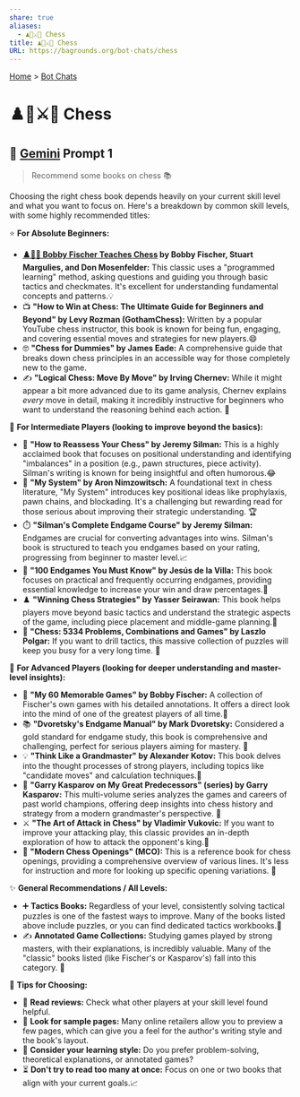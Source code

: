 ```yaml
---
share: true
aliases:
  - ♟️👑⚔️🧠 Chess
title: ♟️👑⚔️🧠 Chess
URL: https://bagrounds.org/bot-chats/chess
---
```

[Home](../index.md) > [Bot Chats](./index.md)  
# ♟️👑⚔️🧠 Chess  
## 💬 [Gemini](../software/gemini.md) Prompt 1  
> Recommend some books on chess 📚  
  
Choosing the right chess book depends heavily on your current skill level and what you want to focus on. Here's a breakdown by common skill levels, with some highly recommended titles:  
  
⭐ **For Absolute Beginners:**  
  
* **[♟️🧑‍🏫 Bobby Fischer Teaches Chess](../books/bobby-fischer-teaches-chess.md) by Bobby Fischer, Stuart Margulies, and Don Mosenfelder:** This classic uses a "programmed learning" method, asking questions and guiding you through basic tactics and checkmates. It's excellent for understanding fundamental concepts and patterns.💡  
* 📺 **"How to Win at Chess: The Ultimate Guide for Beginners and Beyond" by Levy Rozman (GothamChess):** Written by a popular YouTube chess instructor, this book is known for being fun, engaging, and covering essential moves and strategies for new players.😄  
* 🤓 **"Chess for Dummies" by James Eade:** A comprehensive guide that breaks down chess principles in an accessible way for those completely new to the game.  
* ✍️ **"Logical Chess: Move By Move" by Irving Chernev:** While it might appear a bit more advanced due to its game analysis, Chernev explains *every* move in detail, making it incredibly instructive for beginners who want to understand the reasoning behind each action. 🤔  
  
💪 **For Intermediate Players (looking to improve beyond the basics):**  
  
* 🧠 **"How to Reassess Your Chess" by Jeremy Silman:** This is a highly acclaimed book that focuses on positional understanding and identifying "imbalances" in a position (e.g., pawn structures, piece activity). Silman's writing is known for being insightful and often humorous.😂  
* 📜 **"My System" by Aron Nimzowitsch:** A foundational text in chess literature, "My System" introduces key positional ideas like prophylaxis, pawn chains, and blockading. It's a challenging but rewarding read for those serious about improving their strategic understanding. 🏆  
* ⏱️ **"Silman's Complete Endgame Course" by Jeremy Silman:** Endgames are crucial for converting advantages into wins. Silman's book is structured to teach you endgames based on your rating, progressing from beginner to master level.📈  
* 💯 **"100 Endgames You Must Know" by Jesús de la Villa:** This book focuses on practical and frequently occurring endgames, providing essential knowledge to increase your win and draw percentages.💯  
* ♟️ **"Winning Chess Strategies" by Yasser Seirawan:** This book helps players move beyond basic tactics and understand the strategic aspects of the game, including piece placement and middle-game planning.🧭  
* 🧩 **"Chess: 5334 Problems, Combinations and Games" by Laszlo Polgar:** If you want to drill tactics, this massive collection of puzzles will keep you busy for a very long time. 🤯  
  
🥇 **For Advanced Players (looking for deeper understanding and master-level insights):**  
  
* 🐐 **"My 60 Memorable Games" by Bobby Fischer:** A collection of Fischer's own games with his detailed annotations. It offers a direct look into the mind of one of the greatest players of all time.👑  
* 📚 **"Dvoretsky's Endgame Manual" by Mark Dvoretsky:** Considered a gold standard for endgame study, this book is comprehensive and challenging, perfect for serious players aiming for mastery. 🌟  
* 💡 **"Think Like a Grandmaster" by Alexander Kotov:** This book delves into the thought processes of strong players, including topics like "candidate moves" and calculation techniques.🧐  
* 👑 **"Garry Kasparov on My Great Predecessors" (series) by Garry Kasparov:** This multi-volume series analyzes the games and careers of past world champions, offering deep insights into chess history and strategy from a modern grandmaster's perspective. 💭  
* ⚔️ **"The Art of Attack in Chess" by Vladimir Vukovic:** If you want to improve your attacking play, this classic provides an in-depth exploration of how to attack the opponent's king.🎯  
* 📖 **"Modern Chess Openings" (MCO):** This is a reference book for chess openings, providing a comprehensive overview of various lines. It's less for instruction and more for looking up specific opening variations. 🔎  
  
✨ **General Recommendations / All Levels:**  
  
* ➕ **Tactics Books:** Regardless of your level, consistently solving tactical puzzles is one of the fastest ways to improve. Many of the books listed above include puzzles, or you can find dedicated tactics workbooks.🧩  
* ✍️ **Annotated Game Collections:** Studying games played by strong masters, with their explanations, is incredibly valuable. Many of the "classic" books listed (like Fischer's or Kasparov's) fall into this category. 💯  
  
🔑 **Tips for Choosing:**  
  
* 📰 **Read reviews:** Check what other players at your skill level found helpful.  
* 👀 **Look for sample pages:** Many online retailers allow you to preview a few pages, which can give you a feel for the author's writing style and the book's layout.  
* 🧠 **Consider your learning style:** Do you prefer problem-solving, theoretical explanations, or annotated games?  
* ⏳ **Don't try to read too many at once:** Focus on one or two books that align with your current goals.📈